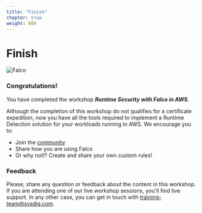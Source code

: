 ```yaml
---
title: "Finish"
chapter: true
weight: 080
---
```




# Finish

![Falco](/images/falco.jpg)

### **Congratulations!**

You have completed the workshop _**Runtime Security with Falco in AWS**_. 

Although the completion of this workshop do not qualifies for a certificate expedition, now you have all the tools required to implement a Runtime Detection solution for your workloads running in AWS. We encourage you to:

- Join the [community](https://falco.org/community/) 
- Share how you are using Falco 
- Or why not!? Create and share your own custom rules!


### Feedback

Please, share any question or feedback about the content in this workshop. If you are attending one of our live workshop sessions, you'll find live support. In any other case, you can get in touch with [training-team@sysdig.com](mailto:training-team@sysdig.com).

